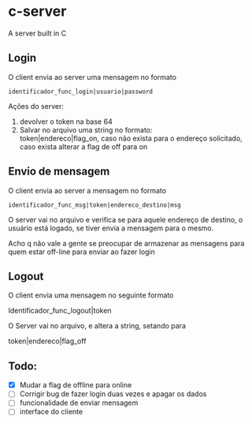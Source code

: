 # c-server

A server built in C

## Login

O client envia ao server uma mensagem no formato

`identificador_func_login|usuario|password`

Ações do server:

1. devolver o token na base 64
2. Salvar no arquivo uma string no formato:  
   token|endereco|flag_on, caso não exista para o endereço solicitado, caso exista alterar a flag de off para on

## Envio de mensagem

O client envia ao server a mensagem no formato

`identificador_func_msg|token|endereco_destino|msg`

O server vai no arquivo e verifica se para aquele endereço de destino, o usuário está logado, se tiver envia a mensagem para o mesmo.

Acho q não vale a gente se preocupar de armazenar as mensagens para quem estar off-line para enviar ao fazer login

## Logout

O client envia uma mensagem no seguinte formato

Identificador_func_logout|token

O Server vai no arquivo, e altera a string, setando para

token|endereco|flag_off

## Todo:

- [x] Mudar a flag de offline para online
- [ ] Corrigir bug de fazer login duas vezes e apagar os dados
- [ ] funcionalidade de enviar mensagem
- [ ] interface do cliente

